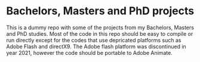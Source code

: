 # Bachelors, Masters and PhD projects
This is a dummy repo with some of the projects from my Bachelors, Masters and PhD studies. Most of the code in this repo should be easy to compile or run directly except for the codes that use depricated platforms such as Adobe Flash and directX9. The Adobe flash platform was discontinued in year 2021, however the code should be  portable to Adobe Animate.
